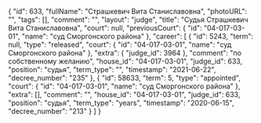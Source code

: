 {
    "id": 633,
    "fullName": "Страшкевич Вита Станиславовна",
    "photoURL": "",
    "tags": [],
    "comment": "",
    "layout": "judge",
    "title": "Судья Страшкевич Вита Станиславовна",
    "court": null,
    "previousCourt": {
        "id": "04-017-03-01",
        "name": "суд Сморгонского района"
    },
    "career": [
        {
            "id": 5243,
            "term": null,
            "type": "released",
            "court": {
                "id": "04-017-03-01",
                "name": "суд Сморгонского района"
            },
            "extra": {
                "judge_id": 3964
            },
            "comment": "по собственному желанию",
            "house_id": "04-017-03-01",
            "judge_id": 633,
            "position": "судья",
            "term_type": "",
            "timestamp": "2021-06-22",
            "decree_number": "235"
        },
        {
            "id": 58633,
            "term": 5,
            "type": "appointed",
            "court": {
                "id": "04-017-03-01",
                "name": "суд Сморгонского района"
            },
            "extra": [],
            "comment": "",
            "house_id": "04-017-03-01",
            "judge_id": 633,
            "position": "судья",
            "term_type": "years",
            "timestamp": "2020-06-15",
            "decree_number": "213"
        }
    ]
}